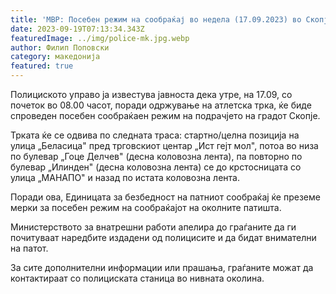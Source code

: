 ```yaml
---
title: 'МВР: Посебен режим на сообраќај во недела (17.09.2023) во Скопје - 16 СЕПТЕМВРИ 2023'
date: 2023-09-19T07:13:34.343Z
featuredImage: ../img/police-mk.jpg.webp
author: Филип Поповски
category: македонија
featured: true
---
```

Полициското управо ја известува јавноста дека утре, на 17.09, со почеток во 08.00 часот, поради одржување на атлетска трка, ќе биде спроведен посебен сообраќаен режим на подрачјето на градот Скопје.

Трката ќе се одвива по следната траса: стартно/целна позиција на улица „Беласица" пред трговскиот центар „Ист гејт мол", потоа во низа по булевар „Гоце Делчев" (десна коловозна лента), па повторно по булевар „Илинден" (десна коловозна лента) се до крстосницата со улица „МАНАПО" и назад по истата коловозна лента.

Поради ова, Единицата за безбедност на патниот сообраќај ќе преземе мерки за посебен режим на сообраќајот на околните патишта.

Министерството за внатрешни работи апелира до граѓаните да ги почитуваат наредбите издадени од полицисите и да бидат внимателни на патот. 

За сите дополнителни информации или прашања, граѓаните можат да контактираат со полициската станица во нивната околина.
